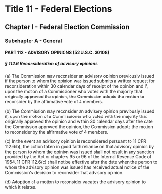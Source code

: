 
# Title 11 - Federal Elections
## Chapter I - Federal Election Commission
### Subchapter A - General
#### PART 112 - ADVISORY OPINIONS (52 U.S.C. 30108)
##### § 112.6 Reconsideration of advisory opinions.

(a) The Commission may reconsider an advisory opinion previously issued if the person to whom the opinion was issued submits a written request for reconsideration within 30 calendar days of receipt of the opinion and if, upon the motion of a Commissioner who voted with the majority that originally approved the opinion, the Commission adopts the motion to reconsider by the affirmative vote of 4 members.

(b) The Commission may reconsider an advisory opinion previously issued if, upon the motion of a Commissioner who voted with the majority that originally approved the opinion and within 30 calendar days after the date the Commission approved the opinion, the Commission adopts the motion to reconsider by the affirmative vote of 4 members.

(c) In the event an advisory opinion is reconsidered pursuant to 11 CFR 112.6(b), the action taken in good faith reliance on that advisory opinion by the person to whom the opinion was issued shall not result in any sanction provided by the Act or chapters 95 or 96 of the Internal Revenue Code of 1954. 11 CFR 112.6(c) shall not be effective after the date when the person to whom the advisory opinion was issued has received actual notice of the Commission's decision to reconsider that advisory opinion.

(d) Adoption of a motion to reconsider vacates the advisory opinion to which it relates.
